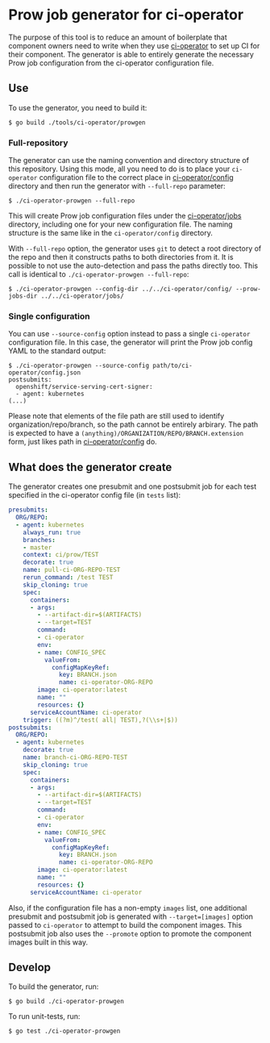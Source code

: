 # Prow job generator for ci-operator

The purpose of this tool is to reduce an amount of boilerplate that component
owners need to write when they use
[ci-operator](https://github.com/openshift/ci-operator) to set up CI for their
component. The generator is able to entirely generate the necessary Prow job
configuration from the ci-operator configuration file.

## Use

To use the generator, you need to build it:

```
$ go build ./tools/ci-operator/prowgen
```

### Full-repository

The generator can use the naming convention and directory structure of this
repository. Using this mode, all you need to do is to place your `ci-operator`
configuration file to the correct place in
[ci-operator/config](../../ci-operator/config) directory and then run the generator
with `--full-repo` parameter:

```
$ ./ci-operator-prowgen --full-repo
```

This will create Prow job configuration files under the
[ci-operator/jobs](../../ci-operator/jobs) directory, including one for your new
configuration file. The naming structure is the same like in the
`ci-operator/config` directory.

With `--full-repo` option, the generator uses `git` to detect a root directory
of the repo and then it constructs paths to both directories from it. It is
possible to not use the auto-detection and pass the paths directly too. This
call is identical to `./ci-operator-prowgen --full-repo`:

```
$ ./ci-operator-prowgen --config-dir ../../ci-operator/config/ --prow-jobs-dir ../../ci-operator/jobs/
```

### Single configuration

You can use `--source-config` option instead to pass a single `ci-operator`
configuration file. In this case, the generator will print the Prow job config
YAML to the standard output:

```
$ ./ci-operator-prowgen --source-config path/to/ci-operator/config.json
postsubmits:
  openshift/service-serving-cert-signer:
  - agent: kubernetes
(...)
```

Please note that elements of the file path are still used to identify
organization/repo/branch, so the path cannot be entirely arbirary. The path is
expected to have a `(anything)/ORGANIZATION/REPO/BRANCH.extension` form, just
likes path in [ci-operator/config](../..ci-operator/config) do.

## What does the generator create

The generator creates one presubmit and one postsubmit job for each test
specified in the ci-operator config file (in `tests` list):

```yaml
presubmits:
  ORG/REPO:
  - agent: kubernetes
    always_run: true
    branches:
    - master
    context: ci/prow/TEST
    decorate: true
    name: pull-ci-ORG-REPO-TEST
    rerun_command: /test TEST
    skip_cloning: true
    spec:
      containers:
      - args:
        - --artifact-dir=$(ARTIFACTS)
        - --target=TEST
        command:
        - ci-operator
        env:
        - name: CONFIG_SPEC
          valueFrom:
            configMapKeyRef:
              key: BRANCH.json
              name: ci-operator-ORG-REPO
        image: ci-operator:latest
        name: ""
        resources: {}
      serviceAccountName: ci-operator
    trigger: ((?m)^/test( all| TEST),?(\\s+|$))
postsubmits:
  ORG/REPO:
  - agent: kubernetes
    decorate: true
    name: branch-ci-ORG-REPO-TEST
    skip_cloning: true
    spec:
      containers:
      - args:
        - --artifact-dir=$(ARTIFACTS)
        - --target=TEST
        command:
        - ci-operator
        env:
        - name: CONFIG_SPEC
          valueFrom:
            configMapKeyRef:
              key: BRANCH.json
              name: ci-operator-ORG-REPO
        image: ci-operator:latest
        name: ""
        resources: {}
      serviceAccountName: ci-operator
```

Also, if the configuration file has a non-empty `images` list, one additional
presubmit and postsubmit job is generated with `--target=[images]` option passed
to `ci-operator` to attempt to build the component images. This postsubmit job
also uses the `--promote` option to promote the component images built in this
way.

## Develop

To build the generator, run:

```
$ go build ./ci-operator-prowgen
```

To run unit-tests, run:

```
$ go test ./ci-operator-prowgen
```
